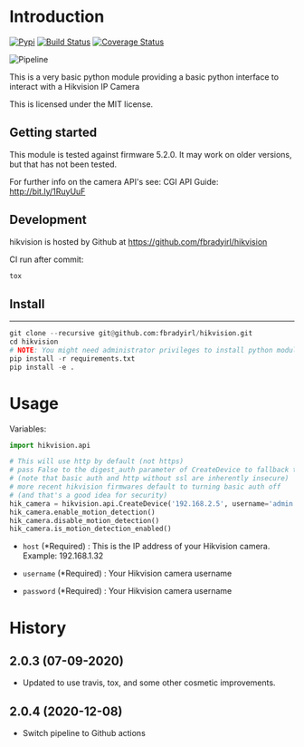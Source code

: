 # Introduction

[![Pypi](https://img.shields.io/pypi/v/hikvision.svg)](https://pypi.python.org/pypi/hikvision) [![Build Status](https://travis-ci.org/fbradyirl/hikvision.svg?branch=master)](https://travis-ci.org/fbradyirl/hikvision) [![Coverage Status](https://coveralls.io/repos/fbradyirl/hikvision/badge.svg?branch=master)](https://coveralls.io/r/fbradyirl/hikvision?branch=master)

![Pipeline](https://github.com/fbradyirl/hikvision/workflows/Python%20package/badge.svg)


This is a very basic python module providing a basic python
interface to interact with a Hikvision IP Camera

This is licensed under the MIT license.

## Getting started

This module is tested against firmware 5.2.0.
It may work on older versions, but that has not been tested.

For further info on  the camera API's see:
CGI API Guide:
http://bit.ly/1RuyUuF


## Development

hikvision is hosted by Github at https://github.com/fbradyirl/hikvision

CI run after commit:

```python
tox
```

## Install
-------
```python
git clone --recursive git@github.com:fbradyirl/hikvision.git
cd hikvision
# NOTE: You might need administrator privileges to install python modules.
pip install -r requirements.txt
pip install -e .
```

# Usage

Variables:

```python
import hikvision.api

# This will use http by default (not https)
# pass False to the digest_auth parameter of CreateDevice to fallback to basic auth
# (note that basic auth and http without ssl are inherently insecure)
# more recent hikvision firmwares default to turning basic auth off
# (and that's a good idea for security)
hik_camera = hikvision.api.CreateDevice('192.168.2.5', username='admin', password='12345')
hik_camera.enable_motion_detection()
hik_camera.disable_motion_detection()
hik_camera.is_motion_detection_enabled()
```

* `host` (*Required) : This is the IP address of your Hikvision camera. Example: 192.168.1.32

* `username` (*Required) : Your Hikvision camera username

* `password` (*Required) : Your Hikvision camera username


# History


2.0.3 (07-09-2020)
------------------

* Updated to use travis, tox, and some other cosmetic improvements.


2.0.4 (2020-12-08)
------------------
* Switch pipeline to Github actions
